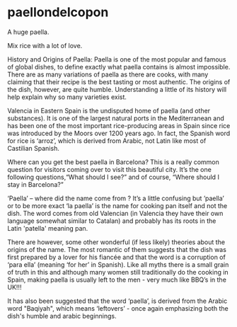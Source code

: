 # paellondelcopon

A huge paella.

Mix rice with a lot of love.

History and Origins of Paella:
Paella is one of the most popular and famous of global dishes, to define exactly what paella contains is almost impossible. There are as many variations of paella as there are cooks, with many claiming that their recipe is the best tasting or most authentic. The origins of the dish, however, are quite humble. Understanding a little of its history will help explain why so many varieties exist.

Valencia in Eastern Spain is the undisputed home of paella (and other substances). It is one of the largest natural ports in the Mediterranean and has been one of the most important rice-producing areas in Spain since rice was introduced by the Moors over 1200 years ago. In fact, the Spanish word for rice is ‘arroz’, which is derived from Arabic, not Latin like most of Castilian Spanish.

Where can you get the best paella in Barcelona? This is a really common question for visitors coming over to visit this beautiful city. It’s the one following questions,“What should I see?” and of course, “Where should I stay in Barcelona?”

‘Paella’ – where did the name come from ?
It’s a little confusing but ’paella’ or to be more exact ‘la paella’ is the name for cooking pan itself and not the dish. The word comes from old Valencian (in Valencia they have their own language somewhat similar to Catalan) and probably has its roots in the Latin 'patella' meaning pan.

There are however, some other wonderful (if less likely) theories about the origins of the name. The most romantic of them suggests that the dish was first prepared by a lover for his fiancée and that the word is a corruption of ‘para ella’ (meaning ‘for her’ in Spanish). Like all myths there is a small grain of truth in this and although many women still traditionally do the cooking in Spain, making paella is usually left to the men - very much like BBQ’s in the UK!!!

It has also been suggested that the word ‘paella’, is derived from the Arabic word "Baqiyah", which means ‘leftovers’ - once again emphasizing both the dish's humble and arabic beginnings.
